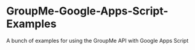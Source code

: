 GroupMe-Google-Apps-Script-Examples
===================================

A bunch of examples for using the GroupMe API with Google Apps Script
